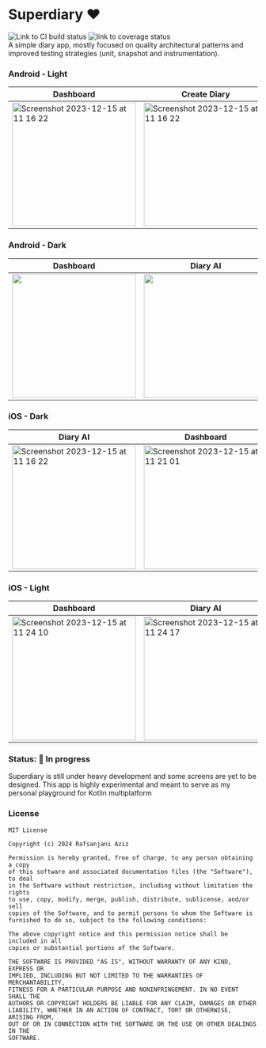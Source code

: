 # Superdiary ❤️

<div align="left">
    <img src = "https://github.com/Rafsanjani/superdiary/actions/workflows/android_pr.yml/badge.svg"  alt="Link to CI build status"/>
    <img src = "https://img.shields.io/endpoint?url=https://gist.githubusercontent.com/rafsanjani/129c8d4608ea11b81849152dba085532/raw/dc150ab741a946e2f136d506d1935ab5a4f0fc96/superdiary-badge.json" alt="link to coverage status"/>
</div>
A simple diary app, mostly focused on quality architectural patterns and improved testing strategies (unit, snapshot and instrumentation).

### Android - Light

| Dashboard                                                                                                  | Create Diary                                                                                      |
|------------------------------------------------------------------------------------------------------------|-------------------------------------------------------------------------------------------------------|
|  <img width="250" alt="Screenshot 2023-12-15 at 11 16 22" src="https://github.com/rafsanjani/superdiary/assets/9197459/192494b8-162f-4cc2-a416-aebe5ea11da8"> |<img width="250" alt="Screenshot 2023-12-15 at 11 16 22" src="https://github.com/rafsanjani/superdiary/assets/9197459/a5f608c5-d526-41f4-b382-7abfbaea1b9f"> |






### Android - Dark

| Dashboard                                                                                                        | Diary AI                                                                                                    |
|----------------------------------------------------------------------------------------------------------------------|---------------------------------------------------------------------------------------------------------|
|<img width="250" src="https://github.com/rafsanjani/superdiary/assets/9197459/f84e64fd-daba-4663-ba8e-55a2a27b7280" /> | <img width="250" src="https://github.com/rafsanjani/superdiary/assets/9197459/cc10b064-9b1a-43be-8bcd-53e9d9fbbfa5" /> |

### iOS - Dark

| Diary AI                                                                                                                                                    | Dashboard                                                                                                                                                    |
|--------------------------------------------------------------------------------------------------------------------------------------------------------------|--------------------------------------------------------------------------------------------------------------------------------------------------------------|
| <img width="250" alt="Screenshot 2023-12-15 at 11 16 22" src="https://github.com/rafsanjani/superdiary/assets/9197459/a736d7b0-ed27-422b-af4e-58317a7af47d"> | <img width="250" alt="Screenshot 2023-12-15 at 11 21 01" src="https://github.com/rafsanjani/superdiary/assets/9197459/98c012b9-3690-4148-a911-9a0ea1ac51fc"> |

### iOS - Light

| Dashboard                                                                                                                                                    | Diary AI                                                                                                                                                     |
|--------------------------------------------------------------------------------------------------------------------------------------------------------------|--------------------------------------------------------------------------------------------------------------------------------------------------------------|
| <img width="250" alt="Screenshot 2023-12-15 at 11 24 10" src="https://github.com/rafsanjani/superdiary/assets/9197459/d81df92c-69b8-4a6c-8717-d5959250afe7"> | <img width="250" alt="Screenshot 2023-12-15 at 11 24 17" src="https://github.com/rafsanjani/superdiary/assets/9197459/1ce75c99-e498-4e66-afc0-a32ac4bac8f2"> |

### Status: 🚧 In progress

<p>Superdiary is still under heavy development and some screens are yet to be designed. This app is highly experimental and meant to serve as my personal playground for Kotlin multiplatform </p>

### License

```
MIT License

Copyright (c) 2024 Rafsanjani Aziz

Permission is hereby granted, free of charge, to any person obtaining a copy
of this software and associated documentation files (the "Software"), to deal
in the Software without restriction, including without limitation the rights
to use, copy, modify, merge, publish, distribute, sublicense, and/or sell
copies of the Software, and to permit persons to whom the Software is
furnished to do so, subject to the following conditions:

The above copyright notice and this permission notice shall be included in all
copies or substantial portions of the Software.

THE SOFTWARE IS PROVIDED "AS IS", WITHOUT WARRANTY OF ANY KIND, EXPRESS OR
IMPLIED, INCLUDING BUT NOT LIMITED TO THE WARRANTIES OF MERCHANTABILITY,
FITNESS FOR A PARTICULAR PURPOSE AND NONINFRINGEMENT. IN NO EVENT SHALL THE
AUTHORS OR COPYRIGHT HOLDERS BE LIABLE FOR ANY CLAIM, DAMAGES OR OTHER
LIABILITY, WHETHER IN AN ACTION OF CONTRACT, TORT OR OTHERWISE, ARISING FROM,
OUT OF OR IN CONNECTION WITH THE SOFTWARE OR THE USE OR OTHER DEALINGS IN THE
SOFTWARE.
```
